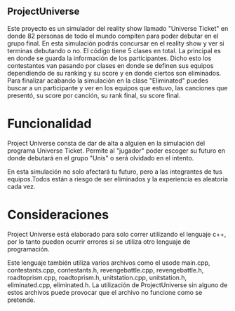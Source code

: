 ## ProjectUniverse
Este proyecto es un simulador del reality show llamado "Universe Ticket" en donde 82 personas de todo el mundo compiten para poder debutar en el grupo final. En esta simulación podrás concursar en el reality show y ver si terminas debutando o no. El código tiene 5 clases en total. La principal es en donde se guarda la información de los participantes. Dicho esto los contestantes van pasando por clases en donde se definen sus equipos dependiendo de su ranking y su score y en donde ciertos son eliminados. Para finalizar acabando la simulación en la clase "Eliminated" puedes buscar a un participante y ver en los equipos que estuvo, las canciones que presentó, su score por canción, su rank final, su score final.

# Funcionalidad
Project Universe consta de dar de alta a alguien en la simulación del programa Universe Ticket. Permite al "jugador" poder escoger su futuro en donde debutará en el grupo "Unis" o será olvidado en el intento. 

En esta simulación no solo afectará tu futuro, pero a las integrantes de tus equipos.Todos están a riesgo de ser eliminados y la experiencia es aleatoria cada vez.

# Consideraciones
Project Universe está elaborado para solo correr utilizando el lenguaje c++, por lo tanto pueden ocurrir errores si se utiliza otro lenguaje de programación. 

Este lenguaje también utiliza varios archivos como el usode main.cpp, contestants.cpp, contestants.h, revengebattle.cpp, revengebattle.h, roadtoprism.cpp, roadtoprism.h, unitstation.cpp, unitstation.h, eliminated.cpp, eliminated.h. La utilización de ProjectUniverse sin alguno de estos archivos puede provocar que el archivo no funcione como se pretende. 

